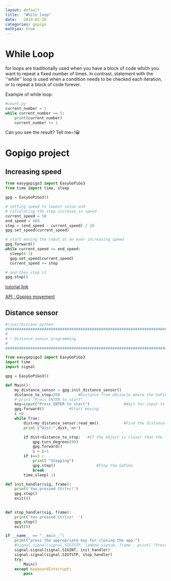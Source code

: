 ```yaml
---
layout: default
title:  "While loop"
date:   2019-03-20 
categories: gopigo
mathjax: true
---
```



# While Loop

for loops are traditionally used when you have a block of code which you want to repeat a fixed number of times. In contrast, statement with the ''while'' loop is used when a condition needs to be checked each iteration, or to repeat a block of code forever.

Example of while loop:  

```python
#count.py
current_number = 1
while current_number <= 5:
    print(current_number)
    current_number += 1
```
Can you see the result? Tell me~!😀


# Gopigo project 
## Increasing speed  
```python
from easygopigo3 import EasyGoPiGo3
from time import time, sleep

gpg = EasyGoPiGo3()

# setting speed to lowest value and
# calculating the step increase in speed
current_speed = 50
end_speed = 400
step = (end_speed - current_speed) / 20
gpg.set_speed(current_speed)

# start moving the robot at an ever increasing speed
gpg.forward()
while current_speed <= end_speed:
  sleep(0.1)
  gpg.set_speed(current_speed)
  current_speed += step

# and then stop it
gpg.stop()

```
[tutorial link](https://gopigo3.readthedocs.io/en/master/tutorials-basic/driving.html#going-forward-at-increasing-speed)

[API : Gopigo movement ](https://gopigo3.readthedocs.io/en/master/api-basic/structure.html#gopigo3-movement-api-methods)

## Distance sensor  

```python  
#!/usr/bin/env python
########################################################################
#
# ! Distance sensor programming
#
########################################################################

from easygopigo3 import EasyGoPiGo3
import time
import signal

gpg = EasyGoPiGo3()

def Main():
	my_distance_sensor = gpg.init_distance_sensor()
	distance_to_stop=200		#Distance from obstacle where the GoPiGo should stop
	# print "Press ENTER to start"
	key=input("Press ENTER to start")				#Wait for input to start
	gpg.forward()			#Start moving
	i =0 
	while True:
		dist=my_distance_sensor.read_mm()			#Find the distance of the object in front
		print ("Dist:",dist,'mm')

		if dist<distance_to_stop:	#If the object is closer than the "distance_to_stop" distance, stop the GoPiGo
			gpg.turn_degrees(90) 
			gpg.forward()	
			i = i+1	
		if i==3 :	
			print( "Stopping")
			gpg.stop()					#Stop the GoPiGo
			break
		time.sleep(.1) 

def init_handler(sig, frame):
	print('You pressed Ctrl+c!')
	gpg.stop()
	exit(0)
	

def stop_handler(sig, frame):
	print('You pressed Ctrl+z!  ')
	gpg.stop() 
	exit(0)

if __name__ == "__main__":
	print("press the appropriate key for closing the app.")
	#signal.signal(signal.SIGTSTP, lambda signum, frame : print( "Press the appropriate key for closing the app."))
	signal.signal(signal.SIGINT, init_handler)
	signal.signal(signal.SIGTSTP, stop_handler)
	try:
	    Main()
	except KeyboardInterrupt:
		pass

 

 ```  
